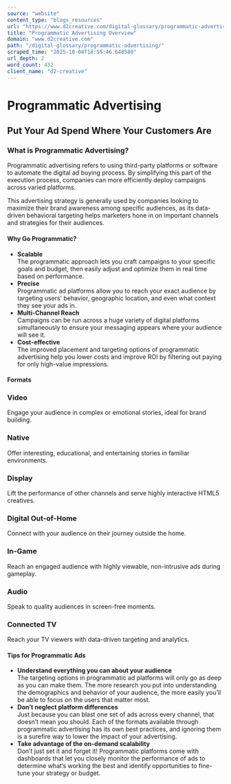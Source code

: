 ```yaml
---
source: "website"
content_type: "blogs_resources"
url: "https://www.d2creative.com/digital-glossary/programmatic-advertising/"
title: "Programmatic Advertising Overview"
domain: "www.d2creative.com"
path: "/digital-glossary/programmatic-advertising/"
scraped_time: "2025-10-04T18:55:46.648580"
url_depth: 2
word_count: 432
client_name: "d2-creative"
---
```


# Programmatic Advertising

## Put Your Ad Spend Where Your Customers Are

### What is Programmatic Advertising?

Programmatic advertising refers to using third-party platforms or software to automate the digital ad buying process. By simplifying this part of the execution process, companies can more efficiently deploy campaigns across varied platforms.

This advertising strategy is generally used by companies looking to maximize their brand awareness among specific audiences, as its data-driven behavioral targeting helps marketers hone in on important channels and strategies for their audiences.

#### Why Go Programmatic?

*   **Scalable**  
    The programmatic approach lets you craft campaigns to your specific goals and budget, then easily adjust and optimize them in real time based on performance.
*   **Precise**  
    Programmatic ad platforms allow you to reach your exact audience by targeting users’ behavior, geographic location, and even what context they see your ads in.
*   **Multi-Channel Reach**  
    Campaigns can be run across a huge variety of digital platforms simultaneously to ensure your messaging appears where your audience will see it.
*   **Cost-effective**  
    The improved placement and targeting options of programmatic advertising help you lower costs and improve ROI by filtering out paying for only high-value impressions.

#### Formats

### Video

Engage your audience in complex or emotional stories, ideal for brand building.

### Native

Offer interesting, educational, and entertaining stories in familiar environments.

### Display

Lift the performance of other channels and serve highly interactive HTML5 creatives.

### Digital Out-of-Home

Connect with your audience on their journey outside the home.

### In-Game

Reach an engaged audience with highly viewable, non-intrusive ads during gameplay.

### Audio

Speak to quality audiences in screen-free moments.

### Connected TV

Reach your TV viewers with data-driven targeting and analytics.

#### Tips for Programmatic Ads

*   **Understand everything you can about your audience**  
    The targeting options in programmatic ad platforms will only go as deep as you can make them. The more research you put into understanding the demographics and behavior of your audience, the more easily you’ll be able to focus on the users that matter most.
*   **Don’t neglect platform differences**  
    Just because you can blast one set of ads across every channel, that doesn’t mean you should. Each of the formats available through programmatic advertising has its own best practices, and ignoring them is a surefire way to lower the impact of your advertising.
*   **Take advantage of the on-demand scalability**  
    Don’t just set it and forget it! Programmatic platforms come with dashboards that let you closely monitor the performance of ads to determine what’s working the best and identify opportunities to fine-tune your strategy or budget.